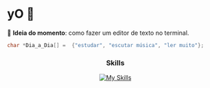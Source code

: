 # yO 👋 

🧠 **Ideia do momento**: como fazer um editor de texto no terminal.

```C
char *Dia_a_Dia[] =  {"estudar", "escutar música", "ler muito"};
```

<div align="center">

### Skills
[![My Skills](https://skillicons.dev/icons?i=linux,c,java,python,postgres,html,css,js)](https://skillicons.dev)

</div>
